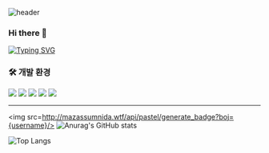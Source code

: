 ![header](https://capsule-render.vercel.app/api?type=[Waving]&color=timeGradient&height=300&section=header&text=MissHarvest's%20Githb&fontSize=55&fontAlign=67&fontAlignY=13&fontColor=ffffff)
### Hi there 👋
[![Typing SVG](https://readme-typing-svg.demolab.com/?lines=First+line+of+text;Second+line+of+text)](https://git.io/typing-svg)
### 🛠 개발 환경
<a><img src="https://img.shields.io/badge/csharp-512BD4?style=flat-square&logo=csharp&logoColor=white"/></a>
<a><img src="https://img.shields.io/badge/visualstudio-5C2D91?style=flat-square&logo=visualstudio&logoColor=white"/></a>
<a><img src="https://img.shields.io/badge/unity-000000?style=flat-square&logo=unity&logoColor=white"/></a>
<a><img src="https://img.shields.io/badge/github-999999?style=flat-square&logo=github&logoColor=white"/></a>
<a><img src="https://img.shields.io/badge/C++-00599C?style=flat-square&logo=cplusplus&logoColor=white"/></a>

***
<a><img src=http://mazassumnida.wtf/api/pastel/generate_badge?boj={username}/></a>
![Anurag's GitHub stats](https://github-readme-stats.vercel.app/api?username=missharvest&show_icons=true&theme=radical)

![Top Langs](https://github-readme-stats.vercel.app/api/top-langs/?username=missharvest&layout=compact)

<!--
**MissHarvest/MissHarvest** is a ✨ _special_ ✨ repository because its `README.md` (this file) appears on your GitHub profile.

Here are some ideas to get you started:

- 🔭 I’m currently working on ...
- 🌱 I’m currently learning ...
- 👯 I’m looking to collaborate on ...
- 🤔 I’m looking for help with ...
- 💬 Ask me about ...
- 📫 How to reach me: ...
- 😄 Pronouns: ...
- ⚡ Fun fact: ...
-->
